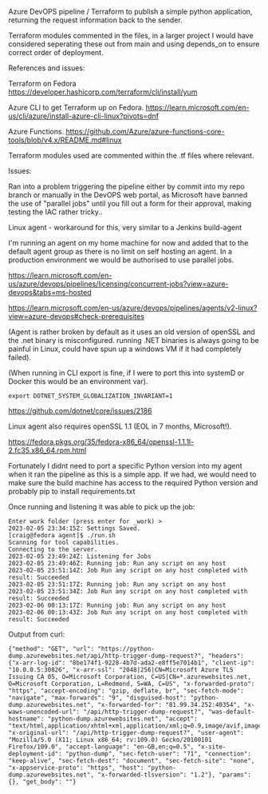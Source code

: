 Azure DevOPS pipeline / Terraform to publish a simple python application, returning the request information back to the sender.

Terraform modules commented in the files, in a larger project I would have considered seperating these out from main and using depends_on to ensure correct order of deployment.

References and issues:

Terraform on Fedora
https://developer.hashicorp.com/terraform/cli/install/yum

Azure CLI to get Terraform up on Fedora.
https://learn.microsoft.com/en-us/cli/azure/install-azure-cli-linux?pivots=dnf

Azure Functions.
https://github.com/Azure/azure-functions-core-tools/blob/v4.x/README.md#linux

Terraform modules used are commented within the .tf files where relevant.

Issues:

Ran into a problem triggering the pipeline either by commit into my repo branch or manually in the DevOPS web portal, 
as Microsoft have banned the use of "parallel jobs" until you fill out a form for their approval, making testing the IAC rather tricky..

Linux agent - workaround for this, very similar to a Jenkins build-agent

I'm running an agent on my home machine for now and added that to the default agent group as there is no limit on self hosting an agent.
In a production environment we would be authorised to use parallel jobs.

https://learn.microsoft.com/en-us/azure/devops/pipelines/licensing/concurrent-jobs?view=azure-devops&tabs=ms-hosted

https://learn.microsoft.com/en-us/azure/devops/pipelines/agents/v2-linux?view=azure-devops#check-prerequisites

(Agent is rather broken by default as it uses an old version of openSSL and the .net binary is misconfigured.
running .NET binaries is always going to be painful in Linux, could have spun up a windows VM if it had completely failed).

(When running in CLI export is fine, if I were to port this into systemD or Docker this would be an environment var).

```
export DOTNET_SYSTEM_GLOBALIZATION_INVARIANT=1
```

https://github.com/dotnet/core/issues/2186

Linux agent also requires openSSL 1.1 (EOL in 7 months, Microsoft!).

https://fedora.pkgs.org/35/fedora-x86_64/openssl-1.1.1l-2.fc35.x86_64.rpm.html

Fortunately I didnt need to port a specific Python version into my agent when it ran the pipeline as this is a simple app.
If we had, we would need to make sure the build machine has access to the required Python version and probably pip to install requirements.txt

Once running and listening it was able to pick up the job:

```
Enter work folder (press enter for _work) > 
2023-02-05 23:34:15Z: Settings Saved.
[craig@fedora agent]$ ./run.sh 
Scanning for tool capabilities.
Connecting to the server.
2023-02-05 23:49:24Z: Listening for Jobs
2023-02-05 23:49:46Z: Running job: Run any script on any host
2023-02-05 23:51:14Z: Job Run any script on any host completed with result: Succeeded
2023-02-05 23:51:17Z: Running job: Run any script on any host
2023-02-05 23:51:34Z: Job Run any script on any host completed with result: Succeeded
2023-02-06 00:13:17Z: Running job: Run any script on any host
2023-02-06 00:13:43Z: Job Run any script on any host completed with result: Succeeded
```

Output from curl:
```
{"method": "GET", "url": "https://python-dump.azurewebsites.net/api/http-trigger-dump-request?", "headers": {"x-arr-log-id": "8be174f1-9228-4b7d-ada2-e8ff5e7014b1", "client-ip": "10.0.0.5:30826", "x-arr-ssl": "2048|256|CN=Microsoft Azure TLS Issuing CA 05, O=Microsoft Corporation, C=US|CN=*.azurewebsites.net, O=Microsoft Corporation, L=Redmond, S=WA, C=US", "x-forwarded-proto": "https", "accept-encoding": "gzip, deflate, br", "sec-fetch-mode": "navigate", "max-forwards": "9", "disguised-host": "python-dump.azurewebsites.net", "x-forwarded-for": "81.99.34.252:40354", "x-waws-unencoded-url": "/api/http-trigger-dump-request?", "was-default-hostname": "python-dump.azurewebsites.net", "accept": "text/html,application/xhtml+xml,application/xml;q=0.9,image/avif,image/webp,*/*;q=0.8", "x-original-url": "/api/http-trigger-dump-request?", "user-agent": "Mozilla/5.0 (X11; Linux x86_64; rv:109.0) Gecko/20100101 Firefox/109.0", "accept-language": "en-GB,en;q=0.5", "x-site-deployment-id": "python-dump", "sec-fetch-user": "?1", "connection": "keep-alive", "sec-fetch-dest": "document", "sec-fetch-site": "none", "x-appservice-proto": "https", "host": "python-dump.azurewebsites.net", "x-forwarded-tlsversion": "1.2"}, "params": {}, "get_body": ""}
```
